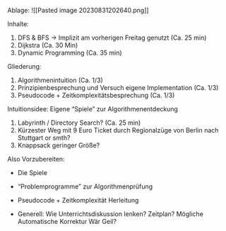 Ablage:
![[Pasted image 20230831202640.png]]

Inhalte:
1. DFS & BFS -> Implizit am vorherigen Freitag genutzt (Ca. 25 min)
2. Dijkstra (Ca. 30 Min)
3. Dynamic Programming (Ca. 35 min)

Gliederung:
1. Algorithmenintuition (Ca. 1/3)
2. Prinzipienbesprechung und Versuch eigene Implementation (Ca. 1/3)
3. Pseudocode + Zeitkomplexitätsbesprechung (Ca. 1/3)

Intuitionsidee: Eigene “Spiele” zur Algorithmenentdeckung
1. Labyrinth / Directory Search? (Ca. 25 min)
2. Kürzester Weg mit 9 Euro Ticket durch Regionalzüge von Berlin nach Stuttgart or smth?
3. Knappsack geringer Größe?

Also Vorzubereiten:
- Die Spiele
- “Problemprogramme” zur Algorithmenprüfung
- Pseudocode + Zeitkomplexität Herleitung

- Generell: Wie Unterrichtsdiskussion lenken? Zeitplan? Mögliche Automatische Korrektur Wär Geil? 

